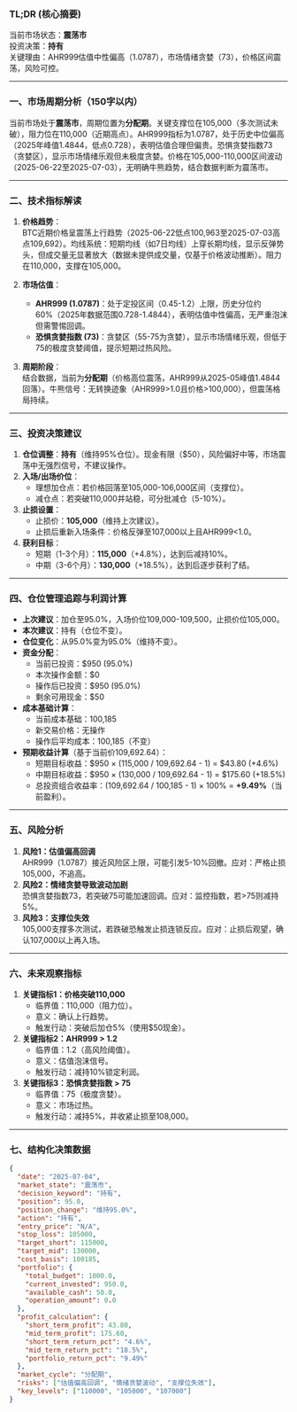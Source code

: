 ### TL;DR (核心摘要)
当前市场状态：**震荡市**  
投资决策：**持有**  
关键理由：AHR999估值中性偏高（1.0787），市场情绪贪婪（73），价格区间震荡，风险可控。

---

### 一、市场周期分析（150字以内）
当前市场处于**震荡市**，周期位置为**分配期**。关键支撑位在105,000（多次测试未破），阻力位在110,000（近期高点）。AHR999指标为1.0787，处于历史中位偏高（2025年峰值1.4844，低点0.728），表明估值合理但偏贵。恐惧贪婪指数73（贪婪区），显示市场情绪乐观但未极度贪婪。价格在105,000-110,000区间波动（2025-06-22至2025-07-03），无明确牛熊趋势，结合数据判断为震荡市。

---

### 二、技术指标解读
1. **价格趋势**：  
   BTC近期价格呈震荡上行趋势（2025-06-22低点100,963至2025-07-03高点109,692）。均线系统：短期均线（如7日均线）上穿长期均线，显示反弹势头，但成交量无显著放大（数据未提供成交量，仅基于价格波动推断）。阻力在110,000，支撑在105,000。

2. **市场估值**：  
   - **AHR999 (1.0787)**：处于定投区间（0.45-1.2）上限，历史分位约60%（2025年数据范围0.728-1.4844），表明估值中性偏高，无严重泡沫但需警惕回调。  
   - **恐惧贪婪指数 (73)**：贪婪区（55-75为贪婪），显示市场情绪乐观，但低于75的极度贪婪阈值，提示短期过热风险。

3. **周期阶段**：  
   结合数据，当前为**分配期**（价格高位震荡，AHR999从2025-05峰值1.4844回落）。牛熊信号：无转换迹象（AHR999>1.0且价格>100,000），但震荡格局持续。

---

### 三、投资决策建议
1. **仓位调整**：**持有**（维持95%仓位）。现金有限（$50），风险偏好中等，市场震荡中无强烈信号，不建议操作。
2. **入场/出场价位**：  
   - 理想加仓点：若价格回落至105,000-106,000区间（支撑位）。  
   - 减仓点：若突破110,000并站稳，可分批减仓（5-10%）。
3. **止损设置**：  
   - 止损价：**105,000**（维持上次建议）。  
   - 止损后重新入场条件：价格反弹至107,000以上且AHR999<1.0。
4. **获利目标**：  
   - 短期（1-3个月）：**115,000**（+4.8%），达到后减持10%。  
   - 中期（3-6个月）：**130,000**（+18.5%），达到后逐步获利了结。

---

### 四、仓位管理追踪与利润计算
- **上次建议**：加仓至95.0%，入场价位109,000-109,500，止损价位105,000。  
- **本次建议**：持有（仓位不变）。  
- **仓位变化**：从95.0%变为95.0%（维持不变）。  
- **资金分配**：  
  - 当前已投资：$950 (95.0%)  
  - 本次操作金额：$0  
  - 操作后已投资：$950 (95.0%)  
  - 剩余可用现金：$50  
- **成本基础计算**：  
  - 当前成本基础：100,185  
  - 新交易价格：无操作  
  - 操作后平均成本：100,185（不变）  
- **预期收益计算**（基于当前价109,692.64）：  
  - 短期目标收益：$950 × (115,000 / 109,692.64 - 1) = $43.80 (+4.6%)  
  - 中期目标收益：$950 × (130,000 / 109,692.64 - 1) = $175.60 (+18.5%)  
  - 总投资组合收益率：(109,692.64 / 100,185 - 1) × 100% = **+9.49%**（当前盈利）。

---

### 五、风险分析
1. **风险1：估值偏高回调**  
   AHR999（1.0787）接近风险区上限，可能引发5-10%回撤。应对：严格止损105,000，不追高。  
2. **风险2：情绪贪婪导致波动加剧**  
   恐惧贪婪指数73，若突破75可能加速回调。应对：监控指数，若>75则减持5%。  
3. **风险3：支撑位失效**  
   105,000支撑多次测试，若跌破恐触发止损连锁反应。应对：止损后观望，确认107,000以上再入场。

---

### 六、未来观察指标
1. **关键指标1：价格突破110,000**  
   - 临界值：110,000（阻力位）。  
   - 意义：确认上行趋势。  
   - 触发行动：突破后加仓5%（使用$50现金）。  
2. **关键指标2：AHR999 > 1.2**  
   - 临界值：1.2（高风险阈值）。  
   - 意义：估值泡沫信号。  
   - 触发行动：减持10%锁定利润。  
3. **关键指标3：恐惧贪婪指数 > 75**  
   - 临界值：75（极度贪婪）。  
   - 意义：市场过热。  
   - 触发行动：减持5%，并收紧止损至108,000。

---

### 七、结构化决策数据
```json
{
  "date": "2025-07-04",
  "market_state": "震荡市",
  "decision_keyword": "持有",
  "position": 95.0,
  "position_change": "维持95.0%",
  "action": "持有",
  "entry_price": "N/A",
  "stop_loss": 105000,
  "target_short": 115000,
  "target_mid": 130000,
  "cost_basis": 100185,
  "portfolio": {
    "total_budget": 1000.0,
    "current_invested": 950.0,
    "available_cash": 50.0,
    "operation_amount": 0.0
  },
  "profit_calculation": {
    "short_term_profit": 43.80,
    "mid_term_profit": 175.60,
    "short_term_return_pct": "4.6%",
    "mid_term_return_pct": "18.5%",
    "portfolio_return_pct": "9.49%"
  },
  "market_cycle": "分配期",
  "risks": ["估值偏高回调", "情绪贪婪波动", "支撑位失效"],
  "key_levels": ["110000", "105000", "107000"]
}
```